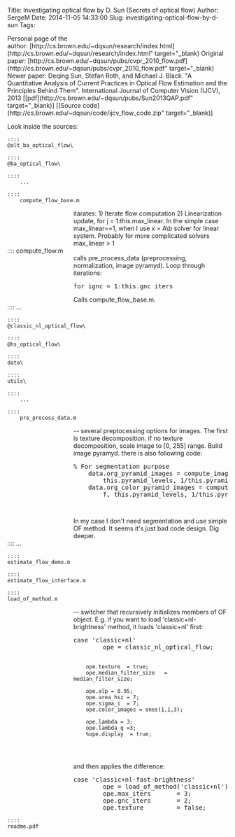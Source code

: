 Title: Investigating optical flow by D. Sun (Secrets of optical flow)
Author: SergeM
Date: 2014-11-05 14:33:00
Slug: investigating-optical-flow-by-d-sun
Tags: 

<div dir="ltr" style="text-align: left;" trbidi="on"><div dir="ltr" style="text-align: left;" trbidi="on">Personal page of the author:&nbsp;[http://cs.brown.edu/~dqsun/research/index.html](http://cs.brown.edu/~dqsun/research/index.html" target="_blank) 
Original paper: [http://cs.brown.edu/~dqsun/pubs/cvpr_2010_flow.pdf](http://cs.brown.edu/~dqsun/pubs/cvpr_2010_flow.pdf" target="_blank)
Newer paper: Deqing Sun, Stefan Roth, and Michael J. Black. "A Quantitative Analysis    of Current Practices in Optical Flow Estimation and the Principles    Behind Them". International Journal of Computer Vision (IJCV), 2013 [[pdf](http://cs.brown.edu/~dqsun/pubs/Sun2013QAP.pdf" target="_blank)] [[Source code](http://cs.brown.edu/~dqsun/code/ijcv_flow_code.zip" target="_blank)]

Look inside the sources:



    ::::
    @alt_ba_optical_flow\

    ::::
    @ba_optical_flow\

    ::::
        ...

    ::::
        compute_flow_base.m
<div style="margin-left: auto; margin-right: 0; width: 70%;">itarates:
1) Iterate flow computation
2) Linearization update, for j = 1:this.max_linear. In the simple case max_linear==1, when I use x = A\b solver for linear system. Probably for more complicated solvers&nbsp; max_linear > 1

</div>
    ::::
        compute_flow.m
<div style="margin-left: auto; margin-right: 0; width: 70%;">calls pre_process_data (preprocessing, normalization, image pyramyd).  Loop through iterations: 
<pre class="brush:cpp">for ignc = 1:this.gnc_iters   
</pre>Calls compute_flow_base.m.  </div>
    ::::
        ...

    ::::
    @classic_nl_optical_flow\

    ::::
    @hs_optical_flow\

    ::::
    data\

    ::::
    utils\

    ::::
        ... 

    ::::
        pre_process_data.m 
<div style="margin-left: auto; margin-right: 0; width: 70%;">-- several preptocessing options for images. The first is texture decomposition.  if no texture decomposition, scale image to [0, 255] range. Build image pyramyd. 
there is also following code:  
<pre class="brush: cpp">% For segmentation purpose
    data.org_pyramid_images = compute_image_pyramid(this.images, f,...
        this.pyramid_levels, 1/this.pyramid_spacing);
    data.org_color_pyramid_images = compute_image_pyramid(this.color_images,...
        f, this.pyramid_levels, 1/this.pyramid_spacing);

</pre>In my case I don't need segmentation and use simple OF method. It seems it's just bad code design. Dig deeper.  </div>
    ::::
        ... 

    ::::
    estimate_flow_demo.m

    ::::
    estimate_flow_interface.m 

    ::::
    load_of_method.m

<div style="margin-left: auto; margin-right: 0; width: 70%;">-- switcher that recursively initializes members of OF object. E.g. if you want to load 'classic+nl-brightness' method, it loads 'classic+nl' first: 
<pre class="brush: cpp">case 'classic+nl'        
        ope = classic_nl_optical_flow;
        
        ope.texture  = true;
        ope.median_filter_size   = median_filter_size;
        
        ope.alp = 0.95;
        ope.area_hsz = 7;
        ope.sigma_i  = 7;
        ope.color_images = ones(1,1,3);
        
        ope.lambda = 3;
        ope.lambda_q =3;
        %ope.display  = true;    
</pre>and then applies the difference: 
<pre class="brush: cpp">case 'classic+nl-fast-brightness'
        ope = load_of_method('classic+nl');        
        ope.max_iters       = 3;
        ope.gnc_iters       = 2;
        ope.texture         = false;
</pre></div>
    ::::
    readme.pdf
</div></div>